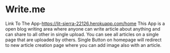 # Write.me
Link To The App-https://lit-sierra-22126.herokuapp.com/home
This App is a open blog writing area where anyone can write article about anything and can share to all other in single upload.
You can see all articles on a single page that are uploaded by others.
Single Button on homepage will redirect to new article creation page where you can add image also with an article.
